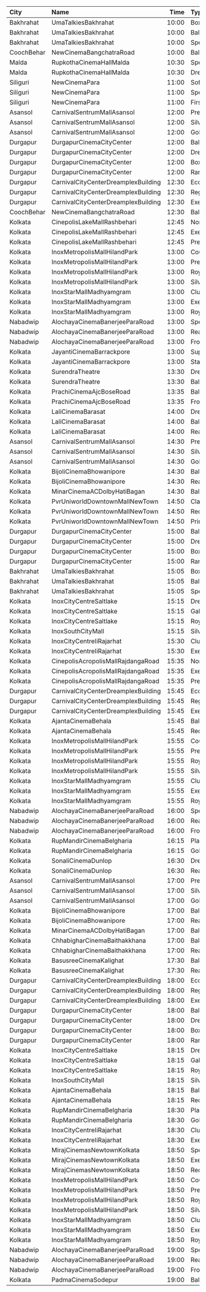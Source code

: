 | City       | Name                                |  Time | Type         | Price | Capacity | Booked |
| :--------- | :---------------------------------- | ----: | :----------- | ----: | -------: | -----: |
| Bakhrahat  | UmaTalkiesBakhrahat                 | 10:00 | Box          |  220₹ |       46 |     24 |
| Bakhrahat  | UmaTalkiesBakhrahat                 | 10:00 | Balcony      |   70₹ |      102 |     21 |
| Bakhrahat  | UmaTalkiesBakhrahat                 | 10:00 | SpecialClass |   70₹ |       80 |     80 |
| CoochBehar | NewCinemaBangchatraRoad             | 10:00 | Balcony      |  100₹ |       73 |     51 |
| Malda      | RupkothaCinemaHallMalda             | 10:30 | SpecialAc    |  130₹ |       82 |     35 |
| Malda      | RupkothaCinemaHallMalda             | 10:30 | DressCircle  |   60₹ |       99 |     44 |
| Siliguri   | NewCinemaPara                       | 11:00 | Sofa         |  100₹ |       96 |     48 |
| Siliguri   | NewCinemaPara                       | 11:00 | Special      |   60₹ |      102 |     64 |
| Siliguri   | NewCinemaPara                       | 11:00 | FirstClass   |   40₹ |      285 |    143 |
| Asansol    | CarnivalSentrumMallAsansol          | 12:00 | Premium      |   90₹ |       31 |      0 |
| Asansol    | CarnivalSentrumMallAsansol          | 12:00 | Silver       |   90₹ |       75 |      0 |
| Asansol    | CarnivalSentrumMallAsansol          | 12:00 | Gold         |   90₹ |       22 |      0 |
| Durgapur   | DurgapurCinemaCityCenter            | 12:00 | Balcony      |   50₹ |      480 |    480 |
| Durgapur   | DurgapurCinemaCityCenter            | 12:00 | DressCircle  |   60₹ |       92 |     77 |
| Durgapur   | DurgapurCinemaCityCenter            | 12:00 | Box          |   60₹ |       32 |     32 |
| Durgapur   | DurgapurCinemaCityCenter            | 12:00 | RareStall    |   40₹ |      640 |    608 |
| Durgapur   | CarnivalCityCenterDreamplexBuilding | 12:30 | Economy      |   50₹ |       34 |     18 |
| Durgapur   | CarnivalCityCenterDreamplexBuilding | 12:30 | Regular      |   89₹ |       65 |     32 |
| Durgapur   | CarnivalCityCenterDreamplexBuilding | 12:30 | Executive    |   99₹ |      168 |     86 |
| CoochBehar | NewCinemaBangchatraRoad             | 12:30 | Balcony      |  100₹ |       73 |     51 |
| Kolkata    | CinepolisLakeMallRashbehari         | 12:45 | Normal       |  130₹ |       11 |      0 |
| Kolkata    | CinepolisLakeMallRashbehari         | 12:45 | Executive    |  130₹ |       27 |      2 |
| Kolkata    | CinepolisLakeMallRashbehari         | 12:45 | Premium      |  130₹ |       16 |     12 |
| Kolkata    | InoxMetropolisMallHilandPark        | 13:00 | CoupleSeats  |  112₹ |        6 |      0 |
| Kolkata    | InoxMetropolisMallHilandPark        | 13:00 | Premier      |  112₹ |       26 |      0 |
| Kolkata    | InoxMetropolisMallHilandPark        | 13:00 | Royal        |  300₹ |        9 |      0 |
| Kolkata    | InoxMetropolisMallHilandPark        | 13:00 | Silver       |  112₹ |       83 |      0 |
| Kolkata    | InoxStarMallMadhyamgram             | 13:00 | Club         |  112₹ |       44 |      0 |
| Kolkata    | InoxStarMallMadhyamgram             | 13:00 | Executive    |  112₹ |       16 |      0 |
| Kolkata    | InoxStarMallMadhyamgram             | 13:00 | Royal        |  140₹ |       31 |      0 |
| Nabadwip   | AlochayaCinemaBanerjeeParaRoad      | 13:00 | Special      |   50₹ |      107 |     65 |
| Nabadwip   | AlochayaCinemaBanerjeeParaRoad      | 13:00 | RearStall    |   40₹ |      252 |     68 |
| Nabadwip   | AlochayaCinemaBanerjeeParaRoad      | 13:00 | FrontStall   |   40₹ |      196 |    196 |
| Kolkata    | JayantiCinemaBarrackpore            | 13:00 | SuperStall   |  200₹ |      183 |    145 |
| Kolkata    | JayantiCinemaBarrackpore            | 13:00 | Stall        |  200₹ |       39 |     39 |
| Kolkata    | SurendraTheatre                     | 13:30 | DressCircle  |  110₹ |       24 |      2 |
| Kolkata    | SurendraTheatre                     | 13:30 | Balcony      |   50₹ |       46 |      0 |
| Kolkata    | PrachiCinemaAjcBoseRoad             | 13:35 | Balcony      |  150₹ |      177 |    156 |
| Kolkata    | PrachiCinemaAjcBoseRoad             | 13:35 | FrontStall   |  100₹ |      306 |    273 |
| Kolkata    | LaliCinemaBarasat                   | 14:00 | DressCircle  |  100₹ |       22 |     16 |
| Kolkata    | LaliCinemaBarasat                   | 14:00 | Balcony      |   70₹ |      169 |    142 |
| Kolkata    | LaliCinemaBarasat                   | 14:00 | RearStall    |   50₹ |      270 |    216 |
| Asansol    | CarnivalSentrumMallAsansol          | 14:30 | Premium      |   90₹ |       31 |      0 |
| Asansol    | CarnivalSentrumMallAsansol          | 14:30 | Silver       |   90₹ |       75 |      0 |
| Asansol    | CarnivalSentrumMallAsansol          | 14:30 | Gold         |   90₹ |       22 |      0 |
| Kolkata    | BijoliCinemaBhowanipore             | 14:30 | Balcony      |  100₹ |      188 |    146 |
| Kolkata    | BijoliCinemaBhowanipore             | 14:30 | RearStall    |   80₹ |      614 |    306 |
| Kolkata    | MinarCinemaACDolbyHatiBagan         | 14:30 | Balcony      |  150₹ |      274 |    193 |
| Kolkata    | PvrUniworldDowntownMallNewTown      | 14:50 | Classic      |   79₹ |       24 |      0 |
| Kolkata    | PvrUniworldDowntownMallNewTown      | 14:50 | Recliner     |  290₹ |        3 |      0 |
| Kolkata    | PvrUniworldDowntownMallNewTown      | 14:50 | Prime        |  112₹ |       78 |      2 |
| Durgapur   | DurgapurCinemaCityCenter            | 15:00 | Balcony      |   50₹ |      480 |    480 |
| Durgapur   | DurgapurCinemaCityCenter            | 15:00 | DressCircle  |   60₹ |       92 |     77 |
| Durgapur   | DurgapurCinemaCityCenter            | 15:00 | Box          |   60₹ |       32 |     32 |
| Durgapur   | DurgapurCinemaCityCenter            | 15:00 | RareStall    |   40₹ |      640 |    608 |
| Bakhrahat  | UmaTalkiesBakhrahat                 | 15:05 | Box          |  220₹ |       46 |     24 |
| Bakhrahat  | UmaTalkiesBakhrahat                 | 15:05 | Balcony      |   70₹ |      102 |     21 |
| Bakhrahat  | UmaTalkiesBakhrahat                 | 15:05 | SpecialClass |   70₹ |       80 |     80 |
| Kolkata    | InoxCityCentreSaltlake              | 15:15 | DressCircle  |  112₹ |       83 |      0 |
| Kolkata    | InoxCityCentreSaltlake              | 15:15 | Galleria     |  112₹ |       38 |      0 |
| Kolkata    | InoxCityCentreSaltlake              | 15:15 | Royale       |  112₹ |       15 |      0 |
| Kolkata    | InoxSouthCityMall                   | 15:15 | Silver       |  160₹ |      115 |      0 |
| Kolkata    | InoxCityCentreIiRajarhat            | 15:30 | Club         |  112₹ |       94 |      0 |
| Kolkata    | InoxCityCentreIiRajarhat            | 15:30 | Executive    |  112₹ |       21 |      0 |
| Kolkata    | CinepolisAcropolisMallRajdangaRoad  | 15:35 | Normal       |  130₹ |       21 |      0 |
| Kolkata    | CinepolisAcropolisMallRajdangaRoad  | 15:35 | Executive    |  130₹ |       67 |      5 |
| Kolkata    | CinepolisAcropolisMallRajdangaRoad  | 15:35 | Premium      |  130₹ |       37 |     22 |
| Durgapur   | CarnivalCityCenterDreamplexBuilding | 15:45 | Economy      |   50₹ |       44 |     23 |
| Durgapur   | CarnivalCityCenterDreamplexBuilding | 15:45 | Regular      |   89₹ |       70 |     35 |
| Durgapur   | CarnivalCityCenterDreamplexBuilding | 15:45 | Executive    |  110₹ |      219 |    109 |
| Kolkata    | AjantaCinemaBehala                  | 15:45 | Balcony      |  150₹ |      213 |    153 |
| Kolkata    | AjantaCinemaBehala                  | 15:45 | Recliner     |  200₹ |       13 |      8 |
| Kolkata    | InoxMetropolisMallHilandPark        | 15:55 | CoupleSeats  |  112₹ |        6 |      0 |
| Kolkata    | InoxMetropolisMallHilandPark        | 15:55 | Premier      |  112₹ |       26 |      0 |
| Kolkata    | InoxMetropolisMallHilandPark        | 15:55 | Royal        |  300₹ |       10 |      0 |
| Kolkata    | InoxMetropolisMallHilandPark        | 15:55 | Silver       |  112₹ |       73 |      0 |
| Kolkata    | InoxStarMallMadhyamgram             | 15:55 | Club         |  112₹ |       27 |      0 |
| Kolkata    | InoxStarMallMadhyamgram             | 15:55 | Executive    |  112₹ |       16 |      0 |
| Kolkata    | InoxStarMallMadhyamgram             | 15:55 | Royal        |  140₹ |       28 |      0 |
| Nabadwip   | AlochayaCinemaBanerjeeParaRoad      | 16:00 | Special      |   50₹ |      107 |     65 |
| Nabadwip   | AlochayaCinemaBanerjeeParaRoad      | 16:00 | RearStall    |   40₹ |      252 |     68 |
| Nabadwip   | AlochayaCinemaBanerjeeParaRoad      | 16:00 | FrontStall   |   40₹ |      196 |    196 |
| Kolkata    | RupMandirCinemaBelgharia            | 16:15 | Platinum     |  100₹ |       48 |     24 |
| Kolkata    | RupMandirCinemaBelgharia            | 16:15 | Gold         |   80₹ |      102 |     67 |
| Kolkata    | SonaliCinemaDunlop                  | 16:30 | DressCircle  |  100₹ |      290 |    220 |
| Kolkata    | SonaliCinemaDunlop                  | 16:30 | RearStall    |   60₹ |      936 |    901 |
| Asansol    | CarnivalSentrumMallAsansol          | 17:00 | Premium      |   90₹ |       31 |      0 |
| Asansol    | CarnivalSentrumMallAsansol          | 17:00 | Silver       |   90₹ |       75 |     10 |
| Asansol    | CarnivalSentrumMallAsansol          | 17:00 | Gold         |   90₹ |       22 |      6 |
| Kolkata    | BijoliCinemaBhowanipore             | 17:00 | Balcony      |  100₹ |      188 |    150 |
| Kolkata    | BijoliCinemaBhowanipore             | 17:00 | RearStall    |   80₹ |      614 |    306 |
| Kolkata    | MinarCinemaACDolbyHatiBagan         | 17:00 | Balcony      |  150₹ |      274 |    193 |
| Kolkata    | ChhabigharCinemaBaithakkhana        | 17:00 | Balcony      |   80₹ |      144 |    112 |
| Kolkata    | ChhabigharCinemaBaithakkhana        | 17:00 | RearStall    |   60₹ |      502 |    281 |
| Kolkata    | BasusreeCinemaKalighat              | 17:30 | Balcony      |  100₹ |      320 |    245 |
| Kolkata    | BasusreeCinemaKalighat              | 17:30 | RearStall    |   70₹ |      700 |    499 |
| Durgapur   | CarnivalCityCenterDreamplexBuilding | 18:00 | Economy      |   50₹ |       34 |     18 |
| Durgapur   | CarnivalCityCenterDreamplexBuilding | 18:00 | Regular      |   89₹ |       65 |     32 |
| Durgapur   | CarnivalCityCenterDreamplexBuilding | 18:00 | Executive    |  110₹ |      168 |     86 |
| Durgapur   | DurgapurCinemaCityCenter            | 18:00 | Balcony      |   50₹ |      480 |    480 |
| Durgapur   | DurgapurCinemaCityCenter            | 18:00 | DressCircle  |   60₹ |       92 |     77 |
| Durgapur   | DurgapurCinemaCityCenter            | 18:00 | Box          |   60₹ |       32 |     32 |
| Durgapur   | DurgapurCinemaCityCenter            | 18:00 | RareStall    |   40₹ |      640 |    608 |
| Kolkata    | InoxCityCentreSaltlake              | 18:15 | DressCircle  |  112₹ |       91 |      0 |
| Kolkata    | InoxCityCentreSaltlake              | 18:15 | Galleria     |  112₹ |       38 |      0 |
| Kolkata    | InoxCityCentreSaltlake              | 18:15 | Royale       |  112₹ |       10 |      0 |
| Kolkata    | InoxSouthCityMall                   | 18:15 | Silver       |  160₹ |      107 |      0 |
| Kolkata    | AjantaCinemaBehala                  | 18:15 | Balcony      |  150₹ |      213 |    155 |
| Kolkata    | AjantaCinemaBehala                  | 18:15 | Recliner     |  200₹ |       13 |      8 |
| Kolkata    | RupMandirCinemaBelgharia            | 18:30 | Platinum     |  100₹ |       48 |     24 |
| Kolkata    | RupMandirCinemaBelgharia            | 18:30 | Gold         |   80₹ |      102 |     67 |
| Kolkata    | InoxCityCentreIiRajarhat            | 18:30 | Club         |  112₹ |      105 |      0 |
| Kolkata    | InoxCityCentreIiRajarhat            | 18:30 | Executive    |  112₹ |       21 |      0 |
| Kolkata    | MirajCinemasNewtownKolkata          | 18:50 | Special      |  100₹ |       56 |     28 |
| Kolkata    | MirajCinemasNewtownKolkata          | 18:50 | Executive    |  100₹ |       78 |     39 |
| Kolkata    | MirajCinemasNewtownKolkata          | 18:50 | Recliner     |  200₹ |       22 |     12 |
| Kolkata    | InoxMetropolisMallHilandPark        | 18:50 | CoupleSeats  |  112₹ |        6 |      0 |
| Kolkata    | InoxMetropolisMallHilandPark        | 18:50 | Premier      |  112₹ |       26 |      0 |
| Kolkata    | InoxMetropolisMallHilandPark        | 18:50 | Royal        |  300₹ |        8 |      0 |
| Kolkata    | InoxMetropolisMallHilandPark        | 18:50 | Silver       |  112₹ |       77 |      0 |
| Kolkata    | InoxStarMallMadhyamgram             | 18:50 | Club         |  112₹ |       35 |      0 |
| Kolkata    | InoxStarMallMadhyamgram             | 18:50 | Executive    |  112₹ |       16 |      0 |
| Kolkata    | InoxStarMallMadhyamgram             | 18:50 | Royal        |  140₹ |       26 |      0 |
| Nabadwip   | AlochayaCinemaBanerjeeParaRoad      | 19:00 | Special      |   50₹ |      107 |     65 |
| Nabadwip   | AlochayaCinemaBanerjeeParaRoad      | 19:00 | RearStall    |   40₹ |      252 |     68 |
| Nabadwip   | AlochayaCinemaBanerjeeParaRoad      | 19:00 | FrontStall   |   40₹ |      196 |    196 |
| Kolkata    | PadmaCinemaSodepur                  | 19:00 | Balcony      |   70₹ |       38 |      0 |